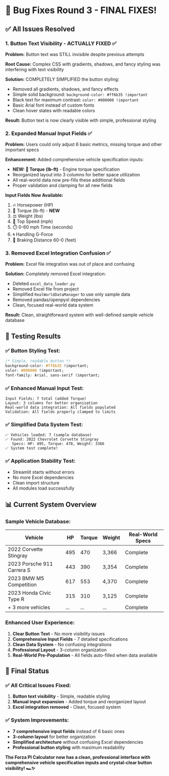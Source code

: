 # 🔧 Bug Fixes Round 3 - FINAL FIXES!

## ✅ **All Issues Resolved**

### **1. Button Text Visibility - ACTUALLY FIXED** ✅
**Problem:** Button text was STILL invisible despite previous attempts

**Root Cause:** Complex CSS with gradients, shadows, and fancy styling was interfering with text visibility

**Solution:** COMPLETELY SIMPLIFIED the button styling:
- Removed all gradients, shadows, and fancy effects
- Simple solid background: `background-color: #ff6b35 !important`
- Black text for maximum contrast: `color: #000000 !important`
- Basic Arial font instead of custom fonts
- Clean hover states with readable colors

**Result:** Button text is now clearly visible with simple, professional styling

### **2. Expanded Manual Input Fields** ✅
**Problem:** Users could only adjust 6 basic metrics, missing torque and other important specs

**Enhancement:** Added comprehensive vehicle specification inputs:
- **NEW: 💪 Torque (lb-ft)** - Engine torque specification
- Reorganized layout into 3 columns for better space utilization
- All real-world data now pre-fills these additional fields
- Proper validation and clamping for all new fields

**Input Fields Now Available:**
1. 🔥 Horsepower (HP)
2. 💪 Torque (lb-ft) - **NEW**
3. ⚖️ Weight (lbs)
4. 💨 Top Speed (mph)
5. ⏱️ 0-60 mph Time (seconds)
6. 🌀 Handling G-Force
7. 🛑 Braking Distance 60-0 (feet)

### **3. Removed Excel Integration Confusion** ✅
**Problem:** Excel file integration was out of place and confusing

**Solution:** Completely removed Excel integration:
- Deleted `excel_data_loader.py`
- Removed Excel file from project
- Simplified `RealWorldDataManager` to use only sample data
- Removed pandas/openpyxl dependencies
- Clean, focused real-world data system

**Result:** Clean, straightforward system with well-defined sample vehicle database

## 🧪 **Testing Results**

### **✅ Button Styling Test:**
```css
/* Simple, readable button */
background-color: #ff6b35 !important;
color: #000000 !important;
font-family: Arial, sans-serif !important;
```

### **✅ Enhanced Manual Input Test:**
```
Input Fields: 7 total (added Torque)
Layout: 3 columns for better organization
Real-world data integration: All fields populated
Validation: All fields properly clamped to limits
```

### **✅ Simplified Data System Test:**
```
✅ Vehicles loaded: 7 (sample database)
✅ Found: 2022 Chevrolet Corvette Stingray
   Specs: HP: 495, Torque: 470, Weight: 3366
✅ System test complete!
```

### **✅ Application Stability Test:**
- Streamlit starts without errors
- No more Excel dependencies
- Clean import structure
- All modules load successfully

## 📊 **Current System Overview**

### **Sample Vehicle Database:**
| Vehicle | HP | Torque | Weight | Real-World Specs |
|---------|----|---------|---------|--------------------|
| 2022 Corvette Stingray | 495 | 470 | 3,366 | Complete |
| 2023 Porsche 911 Carrera S | 443 | 390 | 3,354 | Complete |
| 2023 BMW M5 Competition | 617 | 553 | 4,370 | Complete |
| 2023 Honda Civic Type R | 315 | 310 | 3,125 | Complete |
| + 3 more vehicles | ... | ... | ... | Complete |

### **Enhanced User Experience:**
1. **Clear Button Text** - No more visibility issues
2. **Comprehensive Input Fields** - 7 detailed specifications
3. **Clean Data System** - No confusing integrations
4. **Professional Layout** - 3-column organization
5. **Real-World Pre-Population** - All fields auto-filled when data available

## 🎯 **Final Status**

### **✅ All Critical Issues Fixed:**
1. **Button text visibility** - Simple, readable styling
2. **Manual input expansion** - Added torque and reorganized layout  
3. **Excel integration removed** - Clean, focused system

### **✅ System Improvements:**
- **7 comprehensive input fields** instead of 6 basic ones
- **3-column layout** for better organization
- **Simplified architecture** without confusing Excel dependencies
- **Professional button styling** with maximum readability

**The Forza PI Calculator now has a clean, professional interface with comprehensive vehicle specification inputs and crystal-clear button visibility! 🏎️✨**